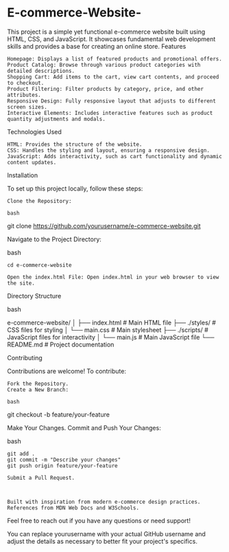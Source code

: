 # E-commerce-Website-
This project is a simple yet functional e-commerce website built using HTML, CSS, and JavaScript. It showcases fundamental web development skills and provides a base for creating an online store.
Features

    Homepage: Displays a list of featured products and promotional offers.
    Product Catalog: Browse through various product categories with detailed descriptions.
    Shopping Cart: Add items to the cart, view cart contents, and proceed to checkout.
    Product Filtering: Filter products by category, price, and other attributes.
    Responsive Design: Fully responsive layout that adjusts to different screen sizes.
    Interactive Elements: Includes interactive features such as product quantity adjustments and modals.

Technologies Used

    HTML: Provides the structure of the website.
    CSS: Handles the styling and layout, ensuring a responsive design.
    JavaScript: Adds interactivity, such as cart functionality and dynamic content updates.

Installation

To set up this project locally, follow these steps:

    Clone the Repository:

    bash

git clone https://github.com/yourusername/e-commerce-website.git

Navigate to the Project Directory:

bash

    cd e-commerce-website

    Open the index.html File: Open index.html in your web browser to view the site.

Directory Structure

bash

e-commerce-website/
│
├── index.html         # Main HTML file
├── ./styles/          # CSS files for styling
│   └── main.css       # Main stylesheet
├── ./scripts/         # JavaScript files for interactivity
│   └── main.js        # Main JavaScript file
└── README.md          # Project documentation

Contributing

Contributions are welcome! To contribute:

    Fork the Repository.
    Create a New Branch:

    bash

git checkout -b feature/your-feature

Make Your Changes.
Commit and Push Your Changes:

bash

    git add .
    git commit -m "Describe your changes"
    git push origin feature/your-feature

    Submit a Pull Request.



    Built with inspiration from modern e-commerce design practices.
    References from MDN Web Docs and W3Schools.

Feel free to reach out if you have any questions or need support!

You can replace yourusername with your actual GitHub username and adjust the details as necessary to better fit your project's specifics.
